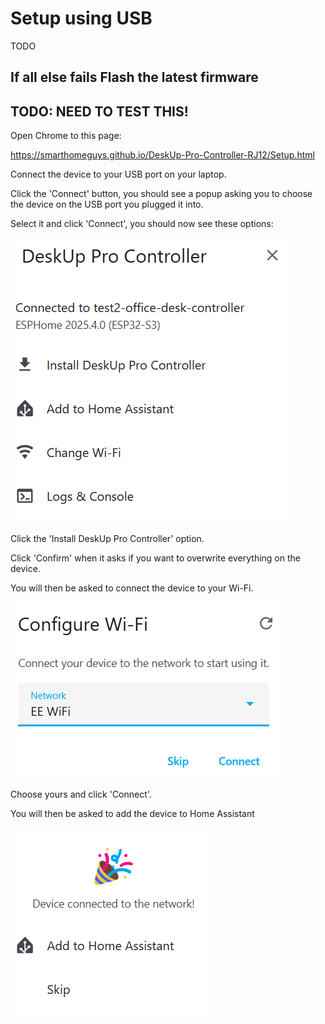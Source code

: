 # Setup using USB

TODO


## If all else fails Flash the latest firmware
## TODO: NEED TO TEST THIS!
Open Chrome to this page:

https://smarthomeguys.github.io/DeskUp-Pro-Controller-RJ12/Setup.html

Connect the device to your USB port on your laptop.

Click the 'Connect' button, you should see a popup asking you to choose the device on the USB port you plugged it into.

Select it and click 'Connect', you should now see these options:

![](images/USB-Manual-Flashing.png)

Click the 'Install DeskUp Pro Controller' option.

Click 'Confirm' when it asks if you want to overwrite everything on the device.

You will then be asked to connect the device to your Wi-Fi.

![](images/USB-Manual-Flashing-Connect-to-wifi.png)

Choose yours and click 'Connect'.

You will then be asked to add the device to Home Assistant

![](images/USB-Manual-Flashing-Add-to-homeassistant.png)

